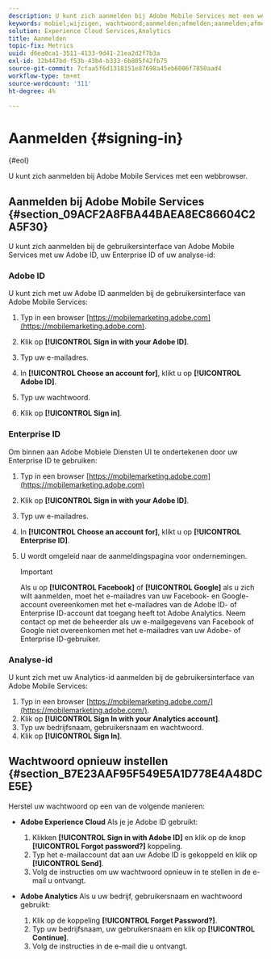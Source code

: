 ```yaml
---
description: U kunt zich aanmelden bij Adobe Mobile Services met een webbrowser.
keywords: mobiel;wijzigen, wachtwoord;aanmelden;afmelden;aanmelden;afmelden;aanmelden;aanmelden
solution: Experience Cloud Services,Analytics
title: Aanmelden
topic-fix: Metrics
uuid: d6ea0ca1-3511-4133-9d41-21ea2d2f7b3a
exl-id: 12b447bd-f53b-43b4-b333-6b805f42fb75
source-git-commit: 7cfaa5f6d1318151e87698a45eb6006f7850aad4
workflow-type: tm+mt
source-wordcount: '311'
ht-degree: 4%

---
```


# Aanmelden {#signing-in}

{#eol}

U kunt zich aanmelden bij Adobe Mobile Services met een webbrowser.

## Aanmelden bij Adobe Mobile Services {#section_09ACF2A8FBA44BAEA8EC86604C2A5F30}

U kunt zich aanmelden bij de gebruikersinterface van Adobe Mobile Services met uw Adobe ID, uw Enterprise ID of uw analyse-id:

### Adobe ID

U kunt zich met uw Adobe ID aanmelden bij de gebruikersinterface van Adobe Mobile Services:

1. Typ in een browser [https://mobilemarketing.adobe.com](https://mobilemarketing.adobe.com).
1. Klik op **[!UICONTROL Sign in with your Adobe ID]**.
1. Typ uw e-mailadres.
1. In **[!UICONTROL Choose an account for]**, klikt u op **[!UICONTROL Adobe ID]**.

1. Typ uw wachtwoord.
1. Klik op **[!UICONTROL Sign in]**.


### Enterprise ID

Om binnen aan Adobe Mobiele Diensten UI te ondertekenen door uw Enterprise ID te gebruiken:

1. Typ in een browser [https://mobilemarketing.adobe.com](https://mobilemarketing.adobe.com)
1. Klik op **[!UICONTROL Sign in with your Adobe ID]**.
1. Typ uw e-mailadres.
1. In **[!UICONTROL Choose an account for]**, klikt u op **[!UICONTROL Enterprise ID]**.

1. U wordt omgeleid naar de aanmeldingspagina voor ondernemingen.

   >[!IMPORTANT]
   >
   >Als u op **[!UICONTROL Facebook]** of **[!UICONTROL Google]** als u zich wilt aanmelden, moet het e-mailadres van uw Facebook- en Google-account overeenkomen met het e-mailadres van de Adobe ID- of Enterprise ID-account dat toegang heeft tot Adobe Analytics. Neem contact op met de beheerder als uw e-mailgegevens van Facebook of Google niet overeenkomen met het e-mailadres van uw Adobe- of Enterprise ID-gebruiker.

### Analyse-id

U kunt zich met uw Analytics-id aanmelden bij de gebruikersinterface van Adobe Mobile Services:

1. Typ in een browser [https://mobilemarketing.adobe.com/](https://mobilemarketing.adobe.com/).
1. Klik op **[!UICONTROL Sign In with your Analytics account]**.
1. Typ uw bedrijfsnaam, gebruikersnaam en wachtwoord.
1. Klik op **[!UICONTROL Sign In]**.

## Wachtwoord opnieuw instellen {#section_B7E23AAF95F549E5A1D778E4A48DCE5E}

Herstel uw wachtwoord op een van de volgende manieren:

* **Adobe Experience Cloud** Als je je Adobe ID gebruikt:

   1. Klikken **[!UICONTROL Sign in with Adobe ID]** en klik op de knop **[!UICONTROL Forgot password?]** koppeling.
   1. Typ het e-mailaccount dat aan uw Adobe ID is gekoppeld en klik op **[!UICONTROL Send]**.
   1. Volg de instructies om uw wachtwoord opnieuw in te stellen in de e-mail u ontvangt.

* **Adobe Analytics** Als u uw bedrijf, gebruikersnaam en wachtwoord gebruikt:

   1. Klik op de koppeling **[!UICONTROL Forget Password?]**.
   1. Typ uw bedrijfsnaam, uw gebruikersnaam en klik op **[!UICONTROL Continue]**.
   1. Volg de instructies in de e-mail die u ontvangt.
